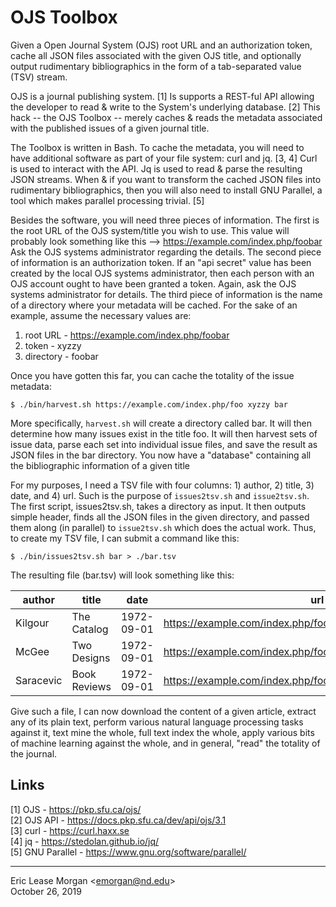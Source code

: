 

# OJS Toolbox

Given a Open Journal System (OJS) root URL and an authorization token, cache all JSON files associated with the given OJS title, and optionally output rudimentary bibliographics in the form of a tab-separated value (TSV) stream.

OJS is a journal publishing system. [1] Is supports a REST-ful API allowing the developer to read &amp; write to the System's underlying database. [2] This hack -- the OJS Toolbox -- merely caches &amp; reads the metadata associated with the published issues of a given journal title.

The Toolbox is written in Bash. To cache the metadata, you will need to have additional software as part of your file system: curl and jq. [3, 4] Curl is used to interact with the API. Jq is used to read &amp; parse the resulting JSON streams. When &amp; if you want to transform the cached JSON files into rudimentary bibliographics, then you will also need to install GNU Parallel, a tool which makes parallel processing trivial. [5]

Besides the software, you will need three pieces of information. The first is the root URL of the OJS system/title you wish to use. This value will probably look something like this --&gt; https://example.com/index.php/foobar  Ask the OJS systems administrator regarding the details. The second piece of information is an authorization token. If an "api secret" value has been created by the local OJS systems administrator, then each person with an OJS account ought to have been granted a token. Again, ask the OJS systems administrator for details. The third piece of information is the name of a directory where your metadata will be cached. For the sake of an example, assume the necessary values are:

   1. root URL - https://example.com/index.php/foobar
   2. token - xyzzy
   3. directory - foobar

Once you have gotten this far, you can cache the totality of the issue metadata:

    $ ./bin/harvest.sh https://example.com/index.php/foo xyzzy bar
   
More specifically, `harvest.sh` will create a directory called bar. It will then determine how many issues exist in the title foo. It will then harvest sets of issue data, parse each set into individual issue files, and save the result as JSON files in the bar directory. You now have a "database" containing all the bibliographic information of a given title

For my purposes, I need a TSV file with four columns: 1) author, 2) title, 3) date, and 4) url. Such is the purpose of `issues2tsv.sh` and `issue2tsv.sh`. The first script, issues2tsv.sh, takes a directory as input. It then outputs simple header, finds all the JSON files in the given directory, and passed them along (in parallel) to `issue2tsv.sh` which does the actual work. Thus, to create my TSV file, I can submit a command like this:

    $ ./bin/issues2tsv.sh bar > ./bar.tsv
    
The resulting file (bar.tsv) will look something like this:

| author    | title        | date       | url                                                          |
|-----------|--------------|------------|--------------------------------------------------------------|
| Kilgour   | The Catalog  | 1972-09-01 | https://example.com/index.php/foo/article/download/5738/5119 |
| McGee     | Two Designs  | 1972-09-01 | https://example.com/index.php/foo/article/download/5739/5120 |
| Saracevic | Book Reviews | 1972-09-01 | https://example.com/index.php/foo/article/download/5740/5121 |

Give such a file, I can now download the content of a given article, extract any of its plain text, perform various natural language processing tasks against it, text mine the whole, full text index the whole, apply various bits of machine learning against the whole, and in general, "read" the totality of the journal.


## Links

[1] OJS - https://pkp.sfu.ca/ojs/  
[2] OJS API - https://docs.pkp.sfu.ca/dev/api/ojs/3.1  
[3] curl - https://curl.haxx.se  
[4] jq - https://stedolan.github.io/jq/  
[5] GNU Parallel - https://www.gnu.org/software/parallel/


--- 
Eric Lease Morgan &lt;emorgan@nd.edu&gt;  
October 26, 2019
